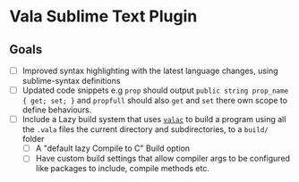 # Vala Sublime Text Plugin

## Goals

- [ ] Improved syntax highlighting with the latest language changes, using sublime-syntax definitions
- [ ] Updated code snippets e.g `prop` should output `public string prop_name { get; set; }` and `propfull` should also `get` and `set` there own scope to define behaviours.
- [ ] Include a Lazy build system that uses [`valac`](https://wiki.gnome.org/Projects/Vala/Tutorial#Compile_and_Run) to build a program using all the `.vala` files the current directory and subdirectories, to a `build/` folder
	- [ ] A "default lazy Compile to C" Build option
	- [ ] Have custom build settings that allow compiler args to be configured like packages to include, compile methods etc. 
